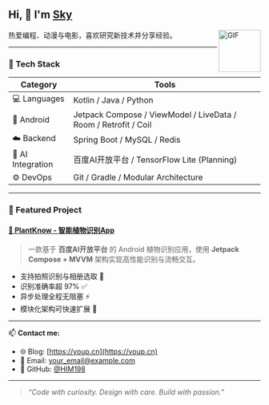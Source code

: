 ## Hi, 👋  I'm <a href="http://welcome.voup.cn">Sky</a>
 
<img align="right" alt="GIF" src="https://media.giphy.com/media/LnQjpWaON8nhr21vNW/giphy.gif" width="84" title="Say HI"> 
  
热爱编程、动漫与电影，喜欢研究新技术并分享经验。  

---

### 🧰 Tech Stack

| Category | Tools |
|-----------|--------|
| 💻 Languages | Kotlin / Java / Python |
| 🧱 Android | Jetpack Compose / ViewModel / LiveData / Room / Retrofit / Coil |
| ☁️ Backend | Spring Boot / MySQL / Redis |
| 🧠 AI Integration | 百度AI开放平台 / TensorFlow Lite (Planning) |
| ⚙️ DevOps | Git / Gradle / Modular Architecture |

---

### 📱 Featured Project
#### [🌿 PlantKnow - 智能植物识别App](https://github.com/HIM198/PlantKnow)
> 一款基于 **百度AI开放平台** 的 Android 植物识别应用，使用 **Jetpack Compose + MVVM** 架构实现高性能识别与流畅交互。

- 支持拍照识别与相册选取 🌺  
- 识别准确率超 97% ✅  
- 异步处理全程无阻塞 ⚡  
- 模块化架构可快速扩展 🔧  

---

📫 **Contact me:**  
- 🌐 Blog: [https://voup.cn](https://voup.cn)  
- 💌 Email: your_email@example.com  
- 🧭 GitHub: [@HIM198](https://github.com/HIM198)

---

> _“Code with curiosity. Design with care. Build with passion.”_
